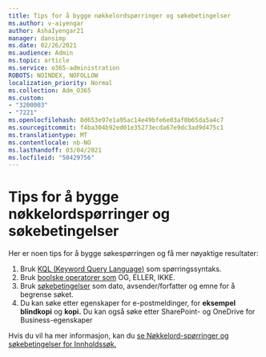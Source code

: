 ```yaml
---
title: Tips for å bygge nøkkelordspørringer og søkebetingelser
ms.author: v-aiyengar
author: AshaIyengar21
manager: dansimp
ms.date: 02/26/2021
ms.audience: Admin
ms.topic: article
ms.service: o365-administration
ROBOTS: NOINDEX, NOFOLLOW
localization_priority: Normal
ms.collection: Adm_O365
ms.custom:
- "3200003"
- "7221"
ms.openlocfilehash: 8d653e97e1a95ac14e49bfe6e03af0b65da5a4c7
ms.sourcegitcommit: f4ba304b92ed01e35273ecda67e9dc3ad9d475c1
ms.translationtype: MT
ms.contentlocale: nb-NO
ms.lasthandoff: 03/04/2021
ms.locfileid: "50429756"
---
```

# <a name="tips-for-building-keyword-queries-and-search-conditions"></a>Tips for å bygge nøkkelordspørringer og søkebetingelser

Her er noen tips for å bygge søkespørringen og få mer nøyaktige resultater:

1. Bruk [KQL (Keyword Query Language)](https://go.microsoft.com/fwlink/?linkid=2101591) som spørringssyntaks.
1. Bruk [boolske operatorer som](https://go.microsoft.com/fwlink/?linkid=2101592) OG, ELLER, IKKE.
1. Bruk [søkebetingelser](https://go.microsoft.com/fwlink/?linkid=2102410) som dato, avsender/forfatter og emne for å begrense søket.
1. Du kan søke etter egenskaper for e-postmeldinger, for **eksempel blindkopi** og **kopi.** Du kan også søke etter SharePoint- og OneDrive for Business-egenskaper

Hvis du vil ha mer informasjon, kan du [se Nøkkelord-spørringer og søkebetingelser for Innholdssøk.](https://go.microsoft.com/fwlink/?linkid=2102411)
